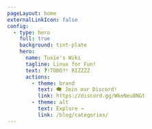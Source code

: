 ```yaml
---
pageLayout: home
externalLinkIcon: false
config:
  - type: hero
    full: true
    background: tint-plate
    hero:
      name: Tuxie's Wiki
      tagline: Linux for Fun!
      text: ?!TODO?! RIZZZZ
      actions:
        - theme: brand
          text: 🗨 Join our Discord!
          link: https://discord.gg/WkeNeu8NGt
        - theme: alt
          text: Explore →
          link: /blog/categories/
---
```

